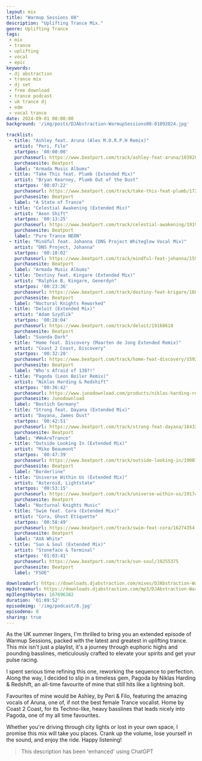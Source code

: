 ```yaml
---
layout: mix
title: "Warmup Sessions 08"
description: "Uplifting Trance Mix."
genre: Uplifting Trance
tags:
 - mix
 - trance
 - uplifting
 - vocal
 - epic
keywords:
 - dj abstraction
 - trance mix
 - dj set
 - free download
 - trance podcast
 - uk trance dj
 - edm
 - vocal trance
date: 2024-09-01 00:00:00
background: '/img/posts/DJAbstraction-WarmupSessions08-01092024.jpg'

tracklist:
 - title: "Ashley feat. Aruna (Alex M.O.R.P.H Remix)"
   artist: "Peri, Filo"
   startpos: '00:00:00'
   purchaseurl: https://www.beatport.com/track/ashley-feat-aruna/1039284
   purchasesite: Beatport
   label: "Armada Music Albums"
 - title: "Take This feat. Plumb (Extended Mix)"
   artist: "Bryan Kearney, Plumb Out of the Dust"
   startpos: '00:07:22'
   purchaseurl: https://www.beatport.com/track/take-this-feat-plumb/17210424
   purchasesite: Beatport
   label: "A State of Trance"
 - title: "Celestial Awakening (Extended Mix)"
   artist: "Aeon Shift"
   startpos: '00:13:25'
   purchaseurl: https://www.beatport.com/track/celestial-awakening/19197181
   purchasesite: Beatport
   label: "Pure Trance NEON"
 - title: "Mindful feat. Johanna (DNS Project Whiteglow Vocal Mix)"
   artist: "DNS Project, Johanna"
   startpos: '00:18:02'
   purchaseurl: https://www.beatport.com/track/mindful-feat-johanna/1599594
   purchasesite: Beatport
   label: "Armada Music Albums"
 - title: "Destiny feat. Kingare (Extended Mix)"
   artist: "Ralphie B, Kingare, Generdyn"
   startpos: '00:23:36'
   purchaseurl: https://www.beatport.com/track/destiny-feat-krigare/16815227
   purchasesite: Beatport
   label: "Noctural Knights Reworked"
 - title: "Deloit (Extended Mix)"
   artist: "Adam Szydlik"
   startpos: '00:28:04'
   purchaseurl: https://www.beatport.com/track/deloit/19168618
   purchasesite: Beatport
   label: "Suanda Dark"
 - title: "Home feat. Discovery (Maarten de Jong Extended Remix)"
   artist: "Coast 2 Coast, Discovery"
   startpos: '00:32:28'
   purchaseurl: https://www.beatport.com/track/home-feat-discovery/15928664
   purchasesite: Beatport
   label: "Who's Afraid of 138?!"
 - title: "Pagoda (Leon Boiler Remix)"
   artist: "Niklas Harding & Redshift"
   startpos: '00:36:42'
   purchaseurl: https://www.junodownload.com/products/niklas-harding-redshift-pagoda/1214871-02/?track_number=2
   purchasesite: Junodownload
   label: "Bostich Germany"
 - title: "Strong feat. Dayana (Extended Mix)"
   artist: "Dayana, James Dust"
   startpos: '00:42:51'
   purchaseurl: https://www.beatport.com/track/strong-feat-dayana/16432734
   purchasesite: Beatport
   label: "#WeAreTrance"
 - title: "Outside Looking In (Extended Mix)"
   artist: "Mike Beaumont"
   startpos: '00:47:39'
   purchaseurl: https://www.beatport.com/track/outside-looking-in/19007691
   purchasesite: Beatport
   label: "Borderline"
 - title: "Universe Within Us (Extended Mix)"
   artist: "Asteroid, Lightstate"
   startpos: '00:53:15'
   purchaseurl: https://www.beatport.com/track/universe-within-us/19174526
   purchasesite: Beatport
   label: "Nocturnal Knights Music"
 - title: "Swim feat. Cora (Extended Mix)"
   artist: "Cora, Ghost Etiquette"
   startpos: '00:58:49'
   purchaseurl: https://www.beatport.com/track/swim-feat-cora/16274354
   purchasesite: Beatport
   label: "AVA White"
 - title: "Sun & Soul (Extended Mix)"
   artist: "Stoneface & Terminal"
   startpos: '01:03:41'
   purchaseurl: https://www.beatport.com/track/sun-soul/19255375
   purchasesite: Beatport
   label: "FSOE"

downloadurl: https://downloads.djabstraction.com/mixes/DJAbstraction-WarmupSessions08-01092024.zip
mp3streamurl: https://downloads.djabstraction.com/mp3/DJAbstraction-WarmupSessions08-01092024.mp3
mp3lengthbytes: 167696382
duration: '01:09:52'
episodeimg: '/img/podcast/8.jpg'
episodeno: 8
sharing: true
---
```

As the UK summer lingers, I'm thrilled to bring you an extended episode of Warmup Sessions, packed with the latest and greatest in uplifting trance. This mix isn't just a playlist, it's a journey through euphoric highs and pounding basslines, meticulously crafted to elevate your
spirits and get your pulse racing.

I spent serious time refining this one, reworking the sequence to perfection. Along the way, I decided to slip in a timeless gem, Pagoda by Niklas Harding & Redshift, an all-time favourite of mine that still hits like a lightning bolt.

Favourites of mine would be Ashley, by Peri & Filo, featuring the amazing vocals of Aruna, one of, if not the best female Trance vocalist. Home by Coast 2 Coast, for its Techno-like, heavy basslines that leads nicely into Pagoda, one of my all time favourites.

Whether you're driving through city lights or lost in your own space, I promise this mix will take you places. Crank up the volume, lose yourself in the sound, and enjoy the ride. Happy listening!

> This description has been 'enhanced' using ChatGPT